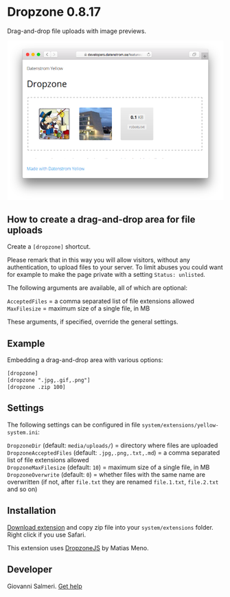 # Dropzone 0.8.17

Drag-and-drop file uploads with image previews.

<p align="center"><img src="dropzone-screenshot.png?raw=true" alt="Screenshot"></p>

## How to create a drag-and-drop area for file uploads

Create a `[dropzone]` shortcut. 

Please remark that in this way you will allow visitors, without any authentication, to upload files to your server. To limit abuses you could want for example to make the page private with a setting `Status: unlisted`.

The following arguments are available, all of which are optional:

`AcceptedFiles` = a comma separated list of file extensions allowed   
`MaxFilesize` = maximum size of a single file, in MB  

These arguments, if specified, override the general settings.

## Example

Embedding a drag-and-drop area with various options:

    [dropzone]
    [dropzone ".jpg,.gif,.png"]
    [dropzone .zip 100]

## Settings

The following settings can be configured in file `system/extensions/yellow-system.ini`:

`DropzoneDir` (default: `media/uploads/`) = directory where files are uploaded  
`DropzoneAcceptedFiles` (default: `.jpg,.png,.txt,.md`) = a comma separated list of file extensions allowed  
`DropzoneMaxFilesize` (default: `10`) = maximum size of a single file, in MB  
`DropzoneOverwrite` (default: `0`) = whether files with the same name are overwritten (if not, after `file.txt` they are renamed `file.1.txt`, `file.2.txt` and so on)  

## Installation

[Download extension](https://github.com/GiovanniSalmeri/yellow-dropzone/archive/main.zip) and copy zip file into your `system/extensions` folder. Right click if you use Safari.

This extension uses [DropzoneJS](https://www.dropzonejs.com/) by Matias Meno.

## Developer

Giovanni Salmeri. [Get help](https://datenstrom.se/yellow/help/)
